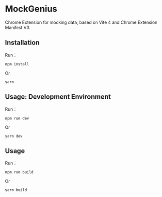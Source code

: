 # MockGenius
Chrome Extension for mocking data, based on Vite 4 and Chrome Extension Manifest V3.

## Installation
Run：
```
npm install
```
Or
```
yarn
```

## Usage: Development Environment

Run：
```
npm run dev
```
Or
```
yarn dev
```

## Usage 
 
Run：
```
npm run build
```
Or
```
yarn build
```

 
 
